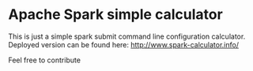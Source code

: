 # Apache Spark simple calculator

This is just a simple spark submit command line configuration calculator. Deployed version can be found here: http://www.spark-calculator.info/

Feel free to contribute